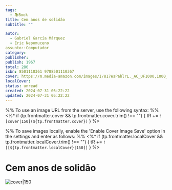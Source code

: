 ```yaml
---
tags:
  - 📚Book
title: Cem anos de solidão
subtitle: ""

autor:
  - Gabriel García Márquez
  - Eric Nepomuceno
assunto::Computador
category: 
publisher: 
publish: 1967
total: 286
isbn: 8501110361 9788501110367
cover: https://m.media-amazon.com/images/I/817esPahlrL._AC_UF1000,1000_QL80_.jpg
localCover: 
status: unread
created: 2024-07-31 05:22:22
updated: 2024-07-31 05:22:22
---
```


%% To use an image URL from the server, use the following syntax: %%
<%* if (tp.frontmatter.cover && tp.frontmatter.cover.trim() !== "") { tR += `![cover|150](${tp.frontmatter.cover})` } %>

%% To save images locally, enable the 'Enable Cover Image Save' option in the settings and enter as follows: %%
<%* if (tp.frontmatter.localCover && tp.frontmatter.localCover.trim() !== "") { tR += `![[${tp.frontmatter.localCover}|150]]` } %>

# Cem anos de solidão

![cover|150](https://m.media-amazon.com/images/I/817esPahlrL._AC_UF1000,1000_QL80_.jpg)